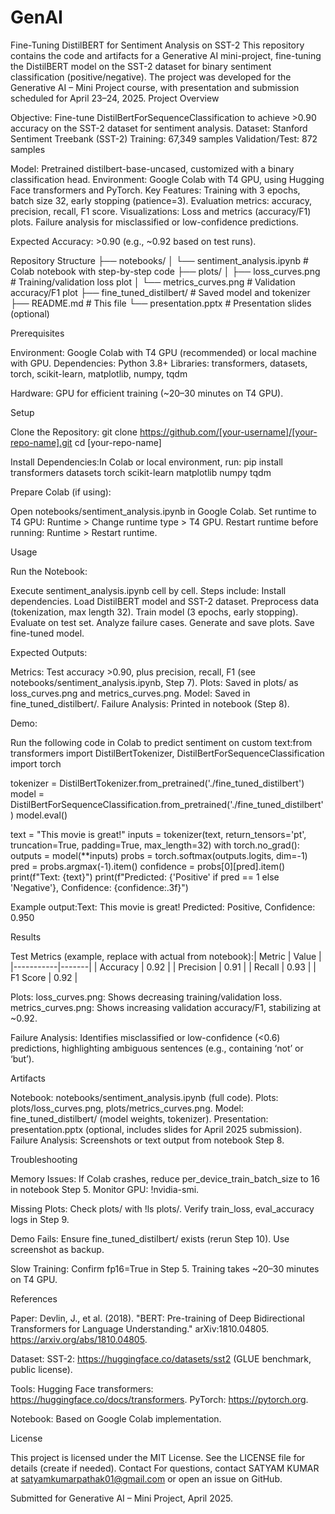 # GenAI

Fine-Tuning DistilBERT for Sentiment Analysis on SST-2
This repository contains the code and artifacts for a Generative AI mini-project, fine-tuning the DistilBERT model on the SST-2 dataset for binary sentiment classification (positive/negative). The project was developed for the Generative AI – Mini Project course, with presentation and submission scheduled for April 23–24, 2025.
Project Overview

Objective: Fine-tune DistilBertForSequenceClassification to achieve >0.90 accuracy on the SST-2 dataset for sentiment analysis.
Dataset: Stanford Sentiment Treebank (SST-2)
Training: 67,349 samples
Validation/Test: 872 samples


Model: Pretrained distilbert-base-uncased, customized with a binary classification head.
Environment: Google Colab with T4 GPU, using Hugging Face transformers and PyTorch.
Key Features:
Training with 3 epochs, batch size 32, early stopping (patience=3).
Evaluation metrics: accuracy, precision, recall, F1 score.
Visualizations: Loss and metrics (accuracy/F1) plots.
Failure analysis for misclassified or low-confidence predictions.


Expected Accuracy: >0.90 (e.g., ~0.92 based on test runs).

Repository Structure
├── notebooks/
│   └── sentiment_analysis.ipynb  # Colab notebook with step-by-step code
├── plots/
│   ├── loss_curves.png          # Training/validation loss plot
│   └── metrics_curves.png       # Validation accuracy/F1 plot
├── fine_tuned_distilbert/       # Saved model and tokenizer
├── README.md                    # This file
└── presentation.pptx            # Presentation slides (optional)

Prerequisites

Environment: Google Colab with T4 GPU (recommended) or local machine with GPU.
Dependencies:
Python 3.8+
Libraries: transformers, datasets, torch, scikit-learn, matplotlib, numpy, tqdm


Hardware: GPU for efficient training (~20–30 minutes on T4 GPU).

Setup

Clone the Repository:
git clone https://github.com/[your-username]/[your-repo-name].git
cd [your-repo-name]


Install Dependencies:In Colab or local environment, run:
pip install transformers datasets torch scikit-learn matplotlib numpy tqdm


Prepare Colab (if using):

Open notebooks/sentiment_analysis.ipynb in Google Colab.
Set runtime to T4 GPU: Runtime > Change runtime type > T4 GPU.
Restart runtime before running: Runtime > Restart runtime.



Usage

Run the Notebook:

Execute sentiment_analysis.ipynb cell by cell.
Steps include:
Install dependencies.
Load DistilBERT model and SST-2 dataset.
Preprocess data (tokenization, max length 32).
Train model (3 epochs, early stopping).
Evaluate on test set.
Analyze failure cases.
Generate and save plots.
Save fine-tuned model.




Expected Outputs:

Metrics: Test accuracy >0.90, plus precision, recall, F1 (see notebooks/sentiment_analysis.ipynb, Step 7).
Plots: Saved in plots/ as loss_curves.png and metrics_curves.png.
Model: Saved in fine_tuned_distilbert/.
Failure Analysis: Printed in notebook (Step 8).


Demo:

Run the following code in Colab to predict sentiment on custom text:from transformers import DistilBertTokenizer, DistilBertForSequenceClassification
import torch

tokenizer = DistilBertTokenizer.from_pretrained('./fine_tuned_distilbert')
model = DistilBertForSequenceClassification.from_pretrained('./fine_tuned_distilbert')
model.eval()

text = "This movie is great!"
inputs = tokenizer(text, return_tensors='pt', truncation=True, padding=True, max_length=32)
with torch.no_grad():
    outputs = model(**inputs)
    probs = torch.softmax(outputs.logits, dim=-1)
    pred = probs.argmax(-1).item()
    confidence = probs[0][pred].item()
print(f"Text: {text}")
print(f"Predicted: {'Positive' if pred == 1 else 'Negative'}, Confidence: {confidence:.3f}")


Example output:Text: This movie is great!
Predicted: Positive, Confidence: 0.950





Results

Test Metrics (example, replace with actual from notebook):| Metric    | Value |
|-----------|-------|
| Accuracy  | 0.92  |
| Precision | 0.91  |
| Recall    | 0.93  |
| F1 Score  | 0.92  |


Plots:
loss_curves.png: Shows decreasing training/validation loss.
metrics_curves.png: Shows increasing validation accuracy/F1, stabilizing at ~0.92.


Failure Analysis:
Identifies misclassified or low-confidence (<0.6) predictions, highlighting ambiguous sentences (e.g., containing ‘not’ or ‘but’).



Artifacts

Notebook: notebooks/sentiment_analysis.ipynb (full code).
Plots: plots/loss_curves.png, plots/metrics_curves.png.
Model: fine_tuned_distilbert/ (model weights, tokenizer).
Presentation: presentation.pptx (optional, includes slides for April 2025 submission).
Failure Analysis: Screenshots or text output from notebook Step 8.

Troubleshooting

Memory Issues:
If Colab crashes, reduce per_device_train_batch_size to 16 in notebook Step 5.
Monitor GPU: !nvidia-smi.


Missing Plots:
Check plots/ with !ls plots/.
Verify train_loss, eval_accuracy logs in Step 9.


Demo Fails:
Ensure fine_tuned_distilbert/ exists (rerun Step 10).
Use screenshot as backup.


Slow Training:
Confirm fp16=True in Step 5.
Training takes ~20–30 minutes on T4 GPU.



References

Paper:
Devlin, J., et al. (2018). "BERT: Pre-training of Deep Bidirectional Transformers for Language Understanding." arXiv:1810.04805. https://arxiv.org/abs/1810.04805.


Dataset:
SST-2: https://huggingface.co/datasets/sst2 (GLUE benchmark, public license).


Tools:
Hugging Face transformers: https://huggingface.co/docs/transformers.
PyTorch: https://pytorch.org.


Notebook: Based on Google Colab implementation.

License

This project is licensed under the MIT License. See the LICENSE file for details (create if needed).
Contact
For questions, contact SATYAM KUMAR at satyamkumarpathak01@gmail.com or open an issue on GitHub.

Submitted for Generative AI – Mini Project, April 2025.
